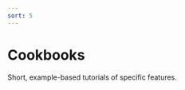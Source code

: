```yaml
---
sort: 5
---
```


# Cookbooks

Short, example-based tutorials of specific features.

<list dataPath="docs/cookbooks"></list>